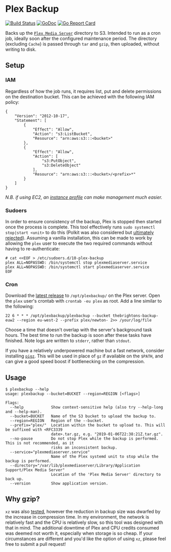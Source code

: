 # Plex Backup

[![Build Status](https://travis-ci.org/gebn/plexbackup.svg?branch=master)](https://travis-ci.org/gebn/plexbackup)
[![GoDoc](https://godoc.org/github.com/gebn/plexbackup?status.svg)](https://godoc.org/github.com/gebn/plexbackup)
[![Go Report Card](https://goreportcard.com/badge/github.com/gebn/plexbackup)](https://goreportcard.com/report/github.com/gebn/plexbackup)

Backs up the [`Plex Media Server`](https://www.plex.tv) directory to S3.
Intended to run as a cron job, ideally soon after the configured maintenance period.
The directory (excluding `Cache`) is passed through `tar` and `gzip`, then uploaded, without writing to disk.

## Setup

### IAM

Regardless of how the job runs, it requires list, put and delete permissions on the destination bucket. This can be achieved with the following IAM policy:

    {
        "Version": "2012-10-17",
        "Statement": [
            {
                "Effect": "Allow",
                "Action": "s3:ListBucket",
                "Resource": "arn:aws:s3:::<bucket>"
            },
            {
                "Effect": "Allow",
                "Action": [
                    "s3:PutObject",
                    "s3:DeleteObject"
                ],
                "Resource": "arn:aws:s3:::<bucket>/<prefix>*"
            }
        ]
    }

*N.B. if using EC2, an [instance profile](https://docs.aws.amazon.com/IAM/latest/UserGuide/id_roles_use_switch-role-ec2.html) can make management much easier.*

### Sudoers

In order to ensure consistency of the backup, Plex is stopped then started once the process is complete.
This tool effectively runs `sudo systemctl stop|start <unit>` to do this (Polkit was also considered but [ultimately rejected](https://github.com/gebn/plexbackup/issues/6#issuecomment-452899467)).
Assuming a vanilla installation, this can be made to work by allowing the `plex` user to execute the two required commands without having to re-authenticate:

    # cat <<EOF > /etc/sudoers.d/10-plex-backup
    plex ALL=NOPASSWD: /bin/systemctl stop plexmediaserver.service
    plex ALL=NOPASSWD: /bin/systemctl start plexmediaserver.service
    EOF

### Cron

Download the [latest release](https://github.com/gebn/plexbackup/releases/latest) to `/opt/plexbackup/` on the Plex server.
Open the `plex` user's crontab with `crontab -eu plex` as root. Add a line similar to the following:

    22 6 * * * /opt/plexbackup/plexbackup --bucket thebrightons-backup-euw2 --region eu-west-2 --prefix plex/newton- 2>> /your/log/file

Choose a time that doesn't overlap with the server's background task hours. The best time to run the backup is soon after these tasks have finished.
Note logs are written to `stderr`, rather than `stdout`.

If you have a relatively underpowered machine but a fast network, consider installing [`pigz`](https://zlib.net/pigz/).
This will be used in place of `gz` if available on the `$PATH`, and can give a good speed boost if bottlenecking on the compression.

## Usage

    $ plexbackup --help
    usage: plexbackup --bucket=BUCKET --region=REGION [<flags>]

    Flags:
      --help            Show context-sensitive help (also try --help-long and --help-man).
      --bucket=BUCKET   Name of the S3 bucket to upload the backup to.
      --region=REGION   Region of the --bucket.
      --prefix="plex/"  Location within the bucket to upload to. This will be suffixed with <RFC3339
                        date>.tar.gz, e.g. "2019-01-06T22:38:21Z.tar.gz".
      --no-pause        Do not stop Plex while the backup is performed. This is not recommended, as it
                        risks an inconsistent backup.
      --service="plexmediaserver.service"  
                        Name of the Plex systemd unit to stop while the backup is performed.
      --directory="/var/lib/plexmediaserver/Library/Application Support/Plex Media Server"
                        Location of the 'Plex Media Server' directory to back up.
      --version         Show application version.

## Why gzip?

`xz` was also [tested](https://github.com/gebn/plexbackup/issues/16), however the reduction in backup size was dwarfed by the increase in compression time.
In my environment, the network is relatively fast and the CPU is relatively slow, so this tool was designed with that in mind.
The additional downtime of Plex and CPU credits consumed was deemed not worth it, especially when storage is so cheap.
If your circumstances are different and you'd like the option of using `xz`, please feel free to submit a pull request!
